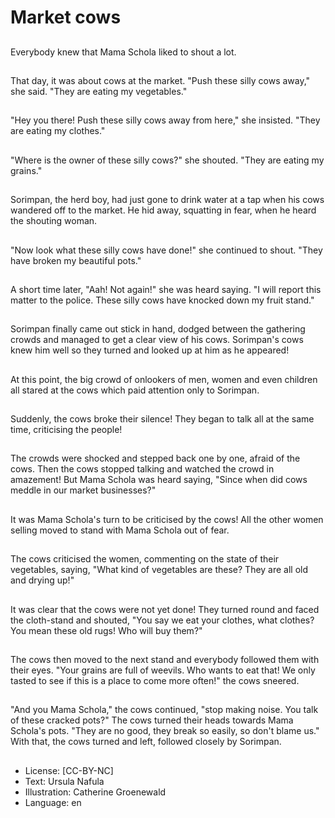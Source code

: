 # Market cows

##
Everybody knew that Mama Schola
liked to shout a lot.

##
That day, it was about cows at the
market.
"Push these silly cows away," she
said. "They are eating my
vegetables."

##
"Hey you there! Push these silly
cows away from here," she insisted.
"They are eating my clothes."

##
"Where is the owner of these silly
cows?" she shouted. "They are
eating my grains."

##
Sorimpan, the herd boy, had just
gone to drink water at a tap when
his cows wandered off to the
market.
He hid away, squatting in fear,
when he heard the shouting
woman.

##
"Now look what these silly cows
have done!" she continued to
shout. "They have broken my
beautiful pots."

##
A short time later, "Aah! Not again!"
she was heard saying. "I will report
this matter to the police. These silly
cows have knocked down my fruit
stand."

##
Sorimpan finally came out stick in
hand, dodged between the
gathering crowds and managed to
get a clear view of his cows.
Sorimpan's cows knew him well so
they turned and looked up at him as
he appeared!

##
At this point, the big crowd of
onlookers of men, women and even
children all stared at the cows
which paid attention only to
Sorimpan.

##
Suddenly, the cows broke their
silence!
They began to talk all at the same
time, criticising the people!

##
The crowds were shocked and stepped back one by
one, afraid of the cows.
Then the cows stopped talking and watched the
crowd in amazement!
But Mama Schola was heard saying, "Since when did
cows meddle in our market businesses?"

##
It was Mama Schola's turn to be
criticised by the cows!
All the other women selling moved
to stand with Mama Schola out of
fear.

##
The cows criticised the women,
commenting on the state of their
vegetables, saying,
"What kind of vegetables are these?
They are all old and drying up!"

##
It was clear that the cows were not
yet done!
They turned round and faced the
cloth-stand and shouted, "You say
we eat your clothes, what clothes?
You mean these old rugs! Who will
buy them?"

##
The cows then moved to the next
stand and everybody followed them
with their eyes.
"Your grains are full of weevils. Who
wants to eat that! We only tasted to
see if this is a place to come more
often!" the cows sneered.

##
"And you Mama Schola," the cows
continued, "stop making noise. You
talk of these cracked pots?" The
cows turned their heads towards
Mama Schola's pots.
"They are no good, they break so
easily, so don't blame us."
With that, the cows turned and left,
followed closely by Sorimpan.

##
* License: [CC-BY-NC]
* Text: Ursula Nafula
* Illustration: Catherine Groenewald
* Language: en
